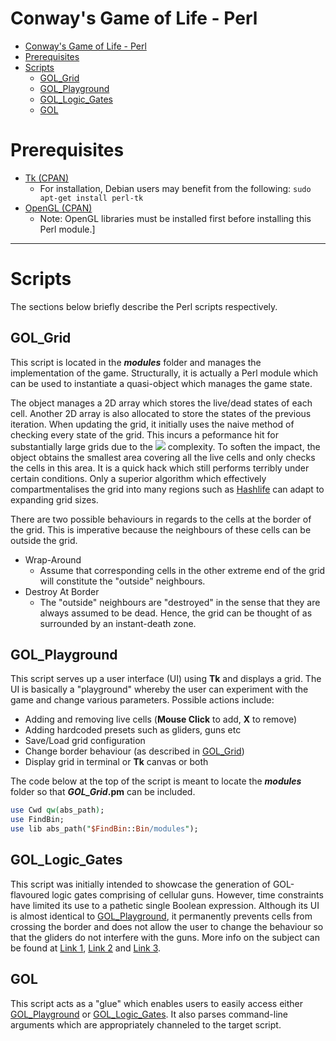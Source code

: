 # Conway's Game of Life - Perl
- [Conway's Game of Life - Perl](#conways-game-of-life---perl)
- [Prerequisites](#prerequisites)
- [Scripts](#scripts)
  - [GOL_Grid](#gol_grid)
  - [GOL_Playground](#gol_playground)
  - [GOL_Logic_Gates](#gol_logic_gates)
  - [GOL](#gol)

# Prerequisites
* [Tk (CPAN)](https://metacpan.org/pod/Tk)
    - For installation, Debian users may benefit from the following: ```sudo apt-get install perl-tk```
* [OpenGL (CPAN)](https://metacpan.org/pod/OpenGL)
    - Note: OpenGL libraries must be installed first before installing this Perl module.]

***
# Scripts
The sections below briefly describe the Perl scripts respectively.

## GOL_Grid
This script is located in the **_modules_** folder and manages the implementation of the game. Structurally, it is actually a Perl module which can be used to instantiate a quasi-object which manages the game state.

The object manages a 2D array which stores the live/dead states of each cell. Another 2D array is also allocated to store the states of the previous iteration. When updating the grid, it initially uses the naive method of checking every state of the grid. This incurs a peformance hit for substantially large grids due to the <img src="https://render.githubusercontent.com/render/math?math=O(n^2)"> complexity. To soften the impact, the object obtains the smallest area covering all the live cells and only checks the cells in this area. It is a quick hack which still performs terribly under certain conditions. Only a superior algorithm which effectively compartmentalises the grid into many regions such as [Hashlife](https://www.drdobbs.com/jvm/an-algorithm-for-compressing-space-and-t/184406478) can adapt to expanding grid sizes.

There are two possible behaviours in regards to the cells at the border of the grid. This is imperative because the neighbours of these cells can be outside the grid.
* Wrap-Around
    - Assume that corresponding cells in the other extreme end of the grid will constitute the "outside" neighbours.
* Destroy At Border
    - The "outside" neighbours are "destroyed" in the sense that they are always assumed to be dead. Hence, the grid can be thought of as surrounded by an instant-death zone.

## GOL_Playground
This script serves up a user interface (UI) using **Tk** and displays a grid. The UI is basically a "playground" whereby the user can experiment with the game and change various parameters. Possible actions include:
* Adding and removing live cells (**Mouse Click** to add, **X** to remove)
* Adding hardcoded presets such as gliders, guns etc
* Save/Load grid configuration
* Change border behaviour (as described in [GOL_Grid](#gol_grid))
* Display grid in terminal or **Tk** canvas or both

The code below at the top of the script is meant to locate the **_modules_** folder so that **_GOL_Grid_.pm** can be included.
```perl
use Cwd qw(abs_path);
use FindBin;
use lib abs_path("$FindBin::Bin/modules");
```

## GOL_Logic_Gates
This script was initially intended to showcase the generation of GOL-flavoured logic gates comprising of cellular guns. However, time constraints have limited its use to a pathetic single Boolean expression. Although its UI is almost identical to [GOL_Playground](#gol_playground), it permanently prevents cells from crossing the border and does not allow the user to change the behaviour so that the gliders do not interfere with the guns.
More info on the subject can be found at [Link 1](https://www.springer.com/gp/book/9781852335403), [Link 2](https://www.youtube.com/watch?v=vGWGeund3eA) and [Link 3](https://nicholas.carlini.com/writing/2020/digital-logic-game-of-life.html).


## GOL
This script acts as a "glue" which enables users to easily access either [GOL_Playground](#gol_playground) or [GOL_Logic_Gates](#gol_logic_gates). It also parses command-line arguments which are appropriately channeled to the target script.

